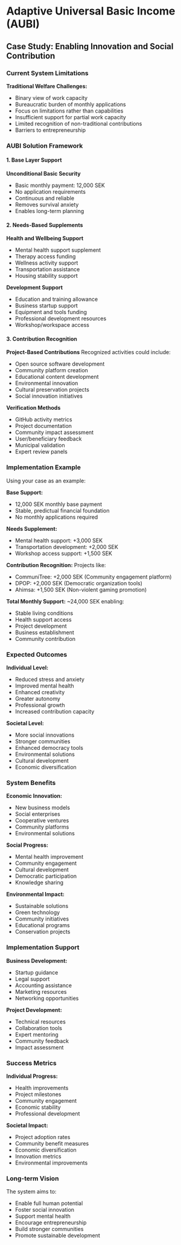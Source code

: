 # Adaptive Universal Basic Income (AUBI)
## Case Study: Enabling Innovation and Social Contribution

### Current System Limitations

**Traditional Welfare Challenges:**
- Binary view of work capacity
- Bureaucratic burden of monthly applications
- Focus on limitations rather than capabilities
- Insufficient support for partial work capacity
- Limited recognition of non-traditional contributions
- Barriers to entrepreneurship

### AUBI Solution Framework

#### 1. Base Layer Support
**Unconditional Basic Security**
- Basic monthly payment: 12,000 SEK
- No application requirements
- Continuous and reliable
- Removes survival anxiety
- Enables long-term planning

#### 2. Needs-Based Supplements

**Health and Wellbeing Support**
- Mental health support supplement
- Therapy access funding
- Wellness activity support
- Transportation assistance
- Housing stability support

**Development Support**
- Education and training allowance
- Business startup support
- Equipment and tools funding
- Professional development resources
- Workshop/workspace access

#### 3. Contribution Recognition

**Project-Based Contributions**
Recognized activities could include:
- Open source software development
- Community platform creation
- Educational content development
- Environmental innovation
- Cultural preservation projects
- Social innovation initiatives

**Verification Methods**
- GitHub activity metrics
- Project documentation
- Community impact assessment
- User/beneficiary feedback
- Municipal validation
- Expert review panels

### Implementation Example

Using your case as an example:

**Base Support:**
- 12,000 SEK monthly base payment
- Stable, predictual financial foundation
- No monthly applications required

**Needs Supplement:**
- Mental health support: +3,000 SEK
- Transportation development: +2,000 SEK
- Workshop access support: +1,500 SEK

**Contribution Recognition:**
Projects like:
- CommuniTree: +2,000 SEK
  (Community engagement platform)
- DPOP: +2,000 SEK
  (Democratic organization tools)
- Ahimsa: +1,500 SEK
  (Non-violent gaming promotion)

**Total Monthly Support:**
~24,000 SEK enabling:
- Stable living conditions
- Health support access
- Project development
- Business establishment
- Community contribution

### Expected Outcomes

**Individual Level:**
- Reduced stress and anxiety
- Improved mental health
- Enhanced creativity
- Greater autonomy
- Professional growth
- Increased contribution capacity

**Societal Level:**
- More social innovations
- Stronger communities
- Enhanced democracy tools
- Environmental solutions
- Cultural development
- Economic diversification

### System Benefits

**Economic Innovation:**
- New business models
- Social enterprises
- Cooperative ventures
- Community platforms
- Environmental solutions

**Social Progress:**
- Mental health improvement
- Community engagement
- Cultural development
- Democratic participation
- Knowledge sharing

**Environmental Impact:**
- Sustainable solutions
- Green technology
- Community initiatives
- Educational programs
- Conservation projects

### Implementation Support

**Business Development:**
- Startup guidance
- Legal support
- Accounting assistance
- Marketing resources
- Networking opportunities

**Project Development:**
- Technical resources
- Collaboration tools
- Expert mentoring
- Community feedback
- Impact assessment

### Success Metrics

**Individual Progress:**
- Health improvements
- Project milestones
- Community engagement
- Economic stability
- Professional development

**Societal Impact:**
- Project adoption rates
- Community benefit measures
- Economic diversification
- Innovation metrics
- Environmental improvements

### Long-term Vision

The system aims to:
- Enable full human potential
- Foster social innovation
- Support mental health
- Encourage entrepreneurship
- Build stronger communities
- Promote sustainable development
